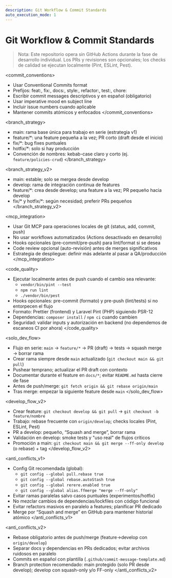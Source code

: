 ```yaml
---
description: Git Workflow & Commit Standards
auto_execution_mode: 1
---
```


# Git Workflow & Commit Standards

> Nota: Este repositorio opera sin GitHub Actions durante la fase de desarrollo individual. Los PRs y revisiones son opcionales; los checks de calidad se ejecutan localmente (Pint, ESLint, Pest).

<commit_conventions>

- Usar Conventional Commits format
- Prefijos: feat:, fix:, docs:, style:, refactor:, test:, chore:
- Escribir commit messages descriptivos y en español (obligatorio)
- Usar imperative mood en subject line
- Incluir issue numbers cuando aplicable
- Mantener commits atómicos y enfocados
  </commit_conventions>

<branch_strategy>

- main: rama base única para trabajo en serie (estrategia v1)
- feature/*: una feature pequeña a la vez; PR corto (draft desde el inicio)
- fix/*: bug fixes puntuales
- hotfix/*: solo si hay producción
- Convención de nombres: kebab-case claro y corto (ej. `feature/policies-crud`)
  </branch_strategy>

<branch_strategy_v2>

- main: estable; solo se mergea desde develop
- develop: rama de integración continua de features
- feature/*: crea desde develop; una feature a la vez; PR pequeño hacia develop
- fix/* y hotfix/*: según necesidad; preferir PRs pequeños
  </branch_strategy_v2>

<mcp_integration>

- Usar Git MCP para operaciones locales de git (status, add, commit, push)
- No usar workflows automatizados (Actions desactivado en desarrollo)
- Hooks opcionales (pre-commit/pre-push) para lint/format si se desea
- Code review opcional (auto-revisión) antes de merges significativos
- Estrategia de despliegue: definir más adelante al pasar a QA/producción
  </mcp_integration>

<code_quality>

- Ejecutar localmente antes de push cuando el cambio sea relevante:
  - `vendor/bin/pint --test`
  - `npm run lint`
  - `./vendor/bin/pest`
- Hooks opcionales: pre-commit (formato) y pre-push (lint/tests) si no entorpecen el flujo
- Formato: Prettier (frontend) y Laravel Pint (PHP) siguiendo PSR-12
- Dependencias: `composer install` / `npm ci` cuando cambien
- Seguridad: validar inputs y autorización en backend (no dependemos de escaneos CI por ahora)
  </code_quality>

<solo_dev_flow>

- Flujo en serie: `main` → `feature/*` → PR (draft) → tests → squash merge → borrar rama
- Crear rama siempre desde `main` actualizado (`git checkout main && git pull`)
- Pushear temprano; actualizar el PR draft con contexto
- Documentar durante el feature en `docs/*`; evitar `README.md` hasta cierre de fase
- Antes de push/merge: `git fetch origin && git rebase origin/main`
- Tras merge: empezar la siguiente feature desde `main`
  </solo_dev_flow>

<develop_flow_v2>

- Crear feature: `git checkout develop && git pull` → `git checkout -b feature/nombre`
- Trabajo: rebase frecuente con `origin/develop`; checks locales (Pint, ESLint, Pest)
- PR a develop: pequeño, “Squash and merge”, borrar rama
- Validación en develop: smoke tests y "uso real" de flujos críticos
- Promoción a main: `git checkout main && git merge --ff-only develop` (o rebase) + tag
  </develop_flow_v2>

<anti_conflicts_v1>

- Config Git recomendada (global):
  - `git config --global pull.rebase true`
  - `git config --global rebase.autoStash true`
  - `git config --global rerere.enabled true`
  - `git config --global alias.ffmerge "merge --ff-only"`
- Evitar ramas paralelas salvo casos puntuales (experimentos/hotfix)
- No mezclar cambios de dependencias/lockfiles con código funcional
- Evitar refactors masivos en paralelo a features; planificar PR dedicado
- Merge por “Squash and merge” en GitHub para mantener historial atómico
  </anti_conflicts_v1>

<anti_conflicts_v2>

- Rebase obligatorio antes de push/merge (feature→develop con `origin/develop`)
- Separar docs y dependencias en PRs dedicados; evitar archivos ruidosos en paralelo
- Commits en español con plantilla (`.github/commit-message-template.md`)
- Branch protection recomendado: main protegido (solo PR desde develop); develop con squash-only y/o FF-only
  </anti_conflicts_v2>
